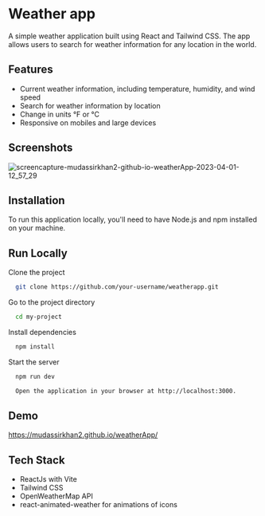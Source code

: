 
# Weather app

A simple weather application built using React and Tailwind CSS. The app allows users to search for weather information for any location in the world.






## Features

- Current weather information, including temperature, humidity, and wind speed
- Search for weather information by location
- Change in units °F or °C
- Responsive on mobiles and large devices


## Screenshots

![screencapture-mudassirkhan2-github-io-weatherApp-2023-04-01-12_57_29](https://user-images.githubusercontent.com/106579572/229272164-abb3db1c-49eb-4c75-abf3-d4b2b9697551.png)

## Installation

To run this application locally, you'll need to have Node.js and npm installed on your machine.


    
## Run Locally

Clone the project

```bash
  git clone https://github.com/your-username/weatherapp.git
```
Go to the project directory

```bash
  cd my-project
```

Install dependencies

```bash
  npm install
```

Start the server

```bash
  npm run dev
```


```bash
  Open the application in your browser at http://localhost:3000.
```
## Demo

https://mudassirkhan2.github.io/weatherApp/


## Tech Stack
- ReactJs with Vite
- Tailwind CSS
- OpenWeatherMap API
- react-animated-weather for animations of icons


